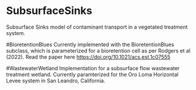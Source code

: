 # SubsurfaceSinks
Subsurface Sinks model of contaminant transport in a vegetated treatment system. 

#BioretentionBlues
Currently implemented with the BioretentionBlues subclass, which is parameterized for a bioretention cell as per Rodgers et al (2022). Read the paper here https://doi.org/10.1021/acs.est.1c07555

#WastewaterWetland
Implementation for a subsurface flow wastewater treatment wetland. Currently paramterized for the Oro Loma Horizontal Levee system in San Leandro, California.
